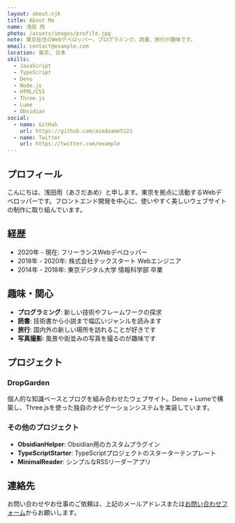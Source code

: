 ```yaml
---
layout: about.njk
title: About Me
name: 浅田 雨
photo: /assets/images/profile.jpg
note: 東京在住のWebデベロッパー。プログラミング、読書、旅行が趣味です。
email: contact@example.com
location: 東京, 日本
skills:
  - JavaScript
  - TypeScript
  - Deno
  - Node.js
  - HTML/CSS
  - Three.js
  - Lume
  - Obsidian
social:
  - name: GitHub
    url: https://github.com/asadaame5121
  - name: Twitter
    url: https://twitter.com/example
---
```


## プロフィール

こんにちは、浅田雨（あさだあめ）と申します。東京を拠点に活動するWebデベロッパーです。フロントエンド開発を中心に、使いやすく美しいウェブサイトの制作に取り組んでいます。

## 経歴

- 2020年 - 現在: フリーランスWebデベロッパー
- 2018年 - 2020年: 株式会社テックスタート Webエンジニア
- 2014年 - 2018年: 東京デジタル大学 情報科学部 卒業

## 趣味・関心

- **プログラミング**: 新しい技術やフレームワークの探求
- **読書**: 技術書から小説まで幅広いジャンルを読みます
- **旅行**: 国内外の新しい場所を訪れることが好きです
- **写真撮影**: 風景や街並みの写真を撮るのが趣味です

## プロジェクト

### DropGarden

個人的な知識ベースとブログを組み合わせたウェブサイト。Deno + Lumeで構築し、Three.jsを使った独自のナビゲーションシステムを実装しています。

### その他のプロジェクト

- **ObsidianHelper**: Obsidian用のカスタムプラグイン
- **TypeScriptStarter**: TypeScriptプロジェクトのスターターテンプレート
- **MinimalReader**: シンプルなRSSリーダーアプリ

## 連絡先

お問い合わせやお仕事のご依頼は、上記のメールアドレスまたは[お問い合わせフォーム](/contact)からお願いします。
